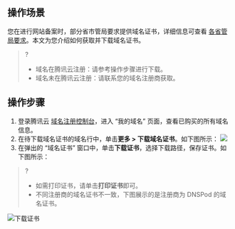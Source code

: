## 操作场景
您在进行网站备案时，部分省市管局要求提供域名证书，详细信息可查看 [各省管局要求](https://cloud.tencent.com/document/product/243/3474)。本文为您介绍如何获取并下载域名证书。

>?
>- 域名在腾讯云注册：请参考操作步骤进行下载。
>- 域名未在腾讯云注册：请联系您的域名注册商获取。

## 操作步骤
1. 登录腾讯云 [域名注册控制台](https://console.cloud.tencent.com/domain/)，进入 “我的域名” 页面，查看已购买的所有域名信息。
2. 在待下载域名证书的域名行中，单击**更多 > 下载域名证书**。如下图所示：
![](https://main.qcloudimg.com/raw/09aba323fe7767bd78d4c90d837aba14.png)
3. 在弹出的 “域名证书” 窗口中，单击**下载证书**，选择下载路径，保存证书。如下图所示：
>? 
>- 如需打印证书，请单击**打印证书**即可。
>- 不同注册商的域名证书不一致，下图展示的是注册商为 DNSPod 的域名证书。
>
![下载证书](https://main.qcloudimg.com/raw/4201013a7434f18dbd8c5970db3b2c6e.png)





